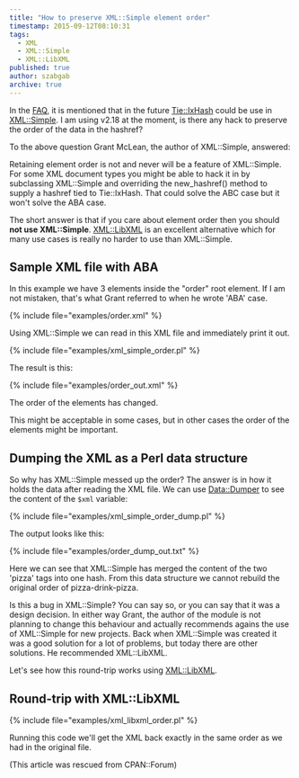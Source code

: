 ```yaml
---
title: "How to preserve XML::Simple element order"
timestamp: 2015-09-12T08:10:31
tags:
  - XML
  - XML::Simple
  - XML::LibXML
published: true
author: szabgab
archive: true
---
```



In the [FAQ](https://metacpan.org/pod/distribution/XML-Simple/lib/XML/Simple/FAQ.pod),
it is mentioned that in the future [Tie::IxHash](https://metacpan.org/pod/Tie::IxHash) could be use in
[XML::Simple](https://metacpan.org/pod/XML::Simple). I am using v2.18 at the moment, is there any hack to preserve the order of the data in the hashref?


To the above question Grant McLean, the author of XML::Simple, answered:

Retaining element order is not and never will be a feature of XML::Simple.
For some XML document types you might be able to hack it in by subclassing
XML::Simple and overriding the new_hashref() method to supply a hashref tied to Tie::IxHash.
That could solve the ABC case but it won't solve the ABA case.

The short answer is that if you care about element order then you should **not use XML::Simple**.
[XML::LibXML](https://metacpan.org/pod/XML::LibXML) is an excellent alternative which for many use cases is really no harder
to use than XML::Simple.



## Sample XML file with ABA

In this example we have 3 elements inside the "order" root element. If I am not mistaken, that's what Grant referred to
when he wrote 'ABA' case.

{% include file="examples/order.xml" %}

Using XML::Simple we can read in this XML file and immediately print it out.

{% include file="examples/xml_simple_order.pl" %}

The result is this:

{% include file="examples/order_out.xml" %}

The order of the elements has changed.

This might be acceptable in some cases, but in other cases the order of the elements might be important.

## Dumping the XML as a Perl data structure

So why has XML::Simple messed up the order? The answer is in how it holds the data after reading the XML file.
We can use [Data::Dumper](https://metacpan.org/pod/Data::Dumper) to see the content of the `$xml`
variable:

{% include file="examples/xml_simple_order_dump.pl" %}

The output looks like this:

{% include file="examples/order_dump_out.txt" %}

Here we can see that XML::Simple has merged the content of the two 'pizza' tags into one hash.
From this data structure we cannot rebuild the original order of pizza-drink-pizza.

Is this a bug in XML::Simple? You can say so, or you can say that it was a design decision.
In either way Grant, the author of the module is not planning to change this behaviour and
actually recommends agains the use of XML::Simple for new projects. Back when XML::Simple
was created it was a good  solution for a lot of problems, but today there are other solutions.
He recommended XML::LibXML.

Let's see how this round-trip works using [XML::LibXML](https://metacpan.org/pod/XML::LibXML).

## Round-trip with XML::LibXML

{% include file="examples/xml_libxml_order.pl" %}

Running this code we'll get the XML back exactly in the same order as we had in the original file.

(This article was rescued from CPAN::Forum)
<!-- from http://cpanforum.com/threads/6670 -->


